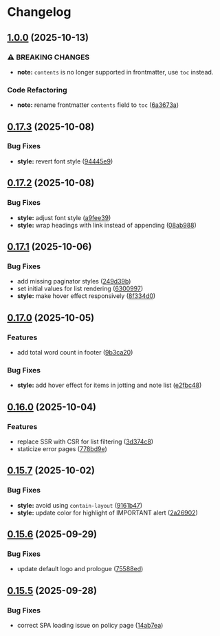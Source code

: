 # Changelog

## [1.0.0](https://github.com/tuyuritio/astro-theme-thought-lite/compare/v0.17.3...v1.0.0) (2025-10-13)


### ⚠ BREAKING CHANGES

* **note:** `contents` is no longer supported in frontmatter, use `toc` instead.

### Code Refactoring

* **note:** rename frontmatter `contents` field to `toc` ([6a3673a](https://github.com/tuyuritio/astro-theme-thought-lite/commit/6a3673a2202dab4f7f545516806b0a4f734a1f5a))

## [0.17.3](https://github.com/tuyuritio/astro-theme-thought-lite/compare/v0.17.2...v0.17.3) (2025-10-08)


### Bug Fixes

* **style:** revert font style ([94445e9](https://github.com/tuyuritio/astro-theme-thought-lite/commit/94445e9b6c075151366d2fd4d50aa86006697c31))

## [0.17.2](https://github.com/tuyuritio/astro-theme-thought-lite/compare/v0.17.1...v0.17.2) (2025-10-08)


### Bug Fixes

* **style:** adjust font style ([a9fee39](https://github.com/tuyuritio/astro-theme-thought-lite/commit/a9fee39367d4827976a2e70ea815f7ea4e60c888))
* **style:** wrap headings with link instead of appending ([08ab988](https://github.com/tuyuritio/astro-theme-thought-lite/commit/08ab988f3890423b9d5f22b879b12be34246e42a))

## [0.17.1](https://github.com/tuyuritio/astro-theme-thought-lite/compare/v0.17.0...v0.17.1) (2025-10-06)


### Bug Fixes

* add missing paginator styles ([249d39b](https://github.com/tuyuritio/astro-theme-thought-lite/commit/249d39b0fadedd7f56fcd9ddb0cef191cc201b27))
* set initial values for list rendering ([6300997](https://github.com/tuyuritio/astro-theme-thought-lite/commit/630099735ec515347916d050b6424086dafd738c))
* **style:** make hover effect responsively ([8f334d0](https://github.com/tuyuritio/astro-theme-thought-lite/commit/8f334d03bd19c1473824ec22b66ac61085633387))

## [0.17.0](https://github.com/tuyuritio/astro-theme-thought-lite/compare/v0.16.0...v0.17.0) (2025-10-05)


### Features

* add total word count in footer ([9b3ca20](https://github.com/tuyuritio/astro-theme-thought-lite/commit/9b3ca20436222cd80aed49f1d7fb83e06718be7d))


### Bug Fixes

* **style:** add hover effect for items in jotting and note list ([e2fbc48](https://github.com/tuyuritio/astro-theme-thought-lite/commit/e2fbc48dc4f701fda0811871aab737018c309a6b))

## [0.16.0](https://github.com/tuyuritio/astro-theme-thought-lite/compare/v0.15.7...v0.16.0) (2025-10-04)


### Features

* replace SSR with CSR for list filtering ([3d374c8](https://github.com/tuyuritio/astro-theme-thought-lite/commit/3d374c89617a98caf609fe5d11a86b231925d8be))
* staticize error pages ([778bd9e](https://github.com/tuyuritio/astro-theme-thought-lite/commit/778bd9e194d7afb58bb6db212a4e07f80e8481f3))

## [0.15.7](https://github.com/tuyuritio/astro-theme-thought-lite/compare/v0.15.6...v0.15.7) (2025-10-02)


### Bug Fixes

* **style:** avoid using `contain-layout` ([9161b47](https://github.com/tuyuritio/astro-theme-thought-lite/commit/9161b47e5ce9f8d7746d2d40a1fd5073feec7d02))
* **style:** update color for highlight of IMPORTANT alert ([2a26902](https://github.com/tuyuritio/astro-theme-thought-lite/commit/2a26902843f2327ec7e4866e90481868345eb5e9))

## [0.15.6](https://github.com/tuyuritio/astro-theme-thought-lite/compare/v0.15.5...v0.15.6) (2025-09-29)


### Bug Fixes

* update default logo and prologue ([75588ed](https://github.com/tuyuritio/astro-theme-thought-lite/commit/75588ed6ec7ebeeca65682a967a9729175e9b5e7))

## [0.15.5](https://github.com/tuyuritio/astro-theme-thought-lite/compare/v0.15.4...v0.15.5) (2025-09-28)


### Bug Fixes

* correct SPA loading issue on policy page ([14ab7ea](https://github.com/tuyuritio/astro-theme-thought-lite/commit/14ab7ea82da36c8b9f3994e2b57d102df32c15d8))
